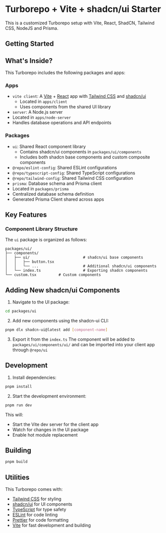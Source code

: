 # Turborepo + Vite + shadcn/ui Starter

This is a customized Turborepo setup with Vite, React, ShadCN, Tailwind CSS, NodeJS and Prisma. 

## Getting Started


## What's Inside?

This Turborepo includes the following packages and apps:

### Apps

- `vite client`: A [Vite](https://vitejs.dev/) + [React](https://reactjs.org/) app with [Tailwind CSS](https://tailwindcss.com/) and [shadcn/ui](https://ui.shadcn.com/)
  - Located in `apps/client`
  - Uses components from the shared UI library
- `server`: A Node.js server 
 - Located in `apps/node-server` 
 - Handles database operations and API endpoints

### Packages

- `ui`: Shared React component library
  - Contains shadcn/ui components in `packages/ui/components`
  - Includes both shadcn base components and custom composite components
- `@repo/eslint-config`: Shared ESLint configurations
- `@repo/typescript-config`: Shared TypeScript configurations
- `@repo/tailwind-config`: Shared Tailwind CSS configuration
- `prisma`: Database schema and Prisma client
 - Located in `packages/prisma`
 - Centralized database schema definition
 - Generated Prisma Client shared across apps

## Key Features

### Component Library Structure

The `ui` package is organized as follows:
```
packages/ui/
├── components/
│   ├── ui/                        # shadcn/ui base components
│   │   ├── button.tsx
│   │   └── ...                    # Additional shadcn/ui components
│   └── index.ts                   # Exporting shadcn components
└── custom.tsx          # Custom components
```

## Adding New shadcn/ui Components

1. Navigate to the UI package:
```sh
cd packages/ui
```

2. Add new components using the shadcn-ui CLI:
```sh
pnpm dlx shadcn-ui@latest add [component-name]
```
3. Export it from the `index.ts`
The component will be added to `packages/ui/components/ui/` and can be imported into your client app through `@repo/ui`

## Development

1. Install dependencies:
```sh
pnpm install
```

2. Start the development environment:
```sh
pnpm run dev
```

This will:
- Start the Vite dev server for the client app
- Watch for changes in the UI package
- Enable hot module replacement

## Building

```sh
pnpm build
```
## Utilities

This Turborepo comes with:
- [Tailwind CSS](https://tailwindcss.com/) for styling
- [shadcn/ui](https://ui.shadcn.com/) for UI components
- [TypeScript](https://www.typescriptlang.org/) for type safety
- [ESLint](https://eslint.org/) for code linting
- [Prettier](https://prettier.io) for code formatting
- [Vite](https://vitejs.dev/) for fast development and building

